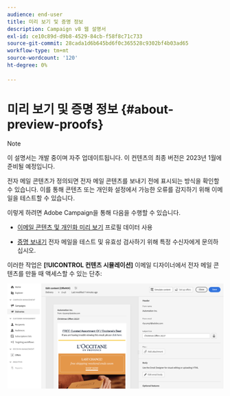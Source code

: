```yaml
---
audience: end-user
title: 미리 보기 및 증명 정보
description: Campaign v8 웹 설명서
exl-id: ce10c89d-d9b8-4529-84cb-f58f8c71c733
source-git-commit: 28cada1d6b645bd6f0c365528c9302bf4b03ad65
workflow-type: tm+mt
source-wordcount: '120'
ht-degree: 0%

---
```


# 미리 보기 및 증명 정보 {#about-preview-proofs}

>[!NOTE]
>
>이 설명서는 개발 중이며 자주 업데이트됩니다. 이 컨텐츠의 최종 버전은 2023년 1월에 준비될 예정입니다.

전자 메일 콘텐츠가 정의되면 전자 메일 콘텐츠를 보내기 전에 표시되는 방식을 확인할 수 있습니다. 이를 통해 콘텐츠 또는 개인화 설정에서 가능한 오류를 감지하기 위해 이메일을 테스트할 수 있습니다.

이렇게 하려면 Adobe Campaign을 통해 다음을 수행할 수 있습니다.

* [이메일 콘텐츠 및 개인화 미리 보기](#preview) 프로필 데이터 사용

<!--* [Check the email rendering](#rendering) in popular desktop, mobile and web-based clients,-->
* [증명 보내기](#send-proofs) 전자 메일을 테스트 및 유효성 검사하기 위해 특정 수신자에게 문의하십시오.

이러한 작업은 **[!UICONTROL 컨텐츠 시뮬레이션]** 이메일 디자이너에서 전자 메일 콘텐츠를 만들 때 액세스할 수 있는 단추:

![](assets/simulate.png)
